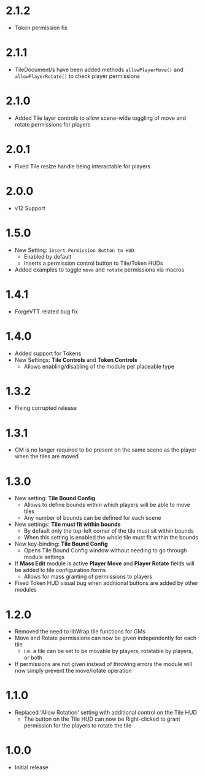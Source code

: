 # 2.1.2

- Token permission fix

# 2.1.1

- TileDocument/s have been added methods `allowPlayerMove()` and `allowPlayerRotate()` to check player permissions

# 2.1.0

- Added Tile layer controls to allow scene-wide toggling of move and rotate permissions for players

# 2.0.1

- Fixed Tile resize handle being interactable for players

# 2.0.0

- v12 Support

# 1.5.0

- New Setting: `Insert Permission Button to HUD`
  - Enabled by default
  - Inserts a permission control button to Tile/Token HUDs
- Added examples to toggle `move` and `rotate` permissions via macros

# 1.4.1

- ForgeVTT related bug fix

# 1.4.0

- Added support for Tokens
- New Settings: **Tile Controls** and **Token Controls**
  - Allows enabling/disabling of the module per placeable type

# 1.3.2

- Fixing corrupted release

# 1.3.1

- GM is no longer required to be present on the same scene as the player when the tiles are moved

# 1.3.0

- New setting: **Tile Bound Config**
  - Allows to define bounds within which players will be able to move tiles
  - Any number of bounds can be defined for each scene
- New settings: **Tile must fit within bounds**
  - By default only the top-left corner of the tile must sit within bounds
  - When this setting is enabled the whole tile must fit within the bounds
- New key-binding: **Tile Bound Config**
  - Opens Tile Bound Config window without needing to go through module settings
- If **Mass Edit** module is active **Player Move** and **Player Rotate** fields will be added to tile configuration forms
  - Allows for mass granting of permissions to players
- Fixed Token HUD visual bug when additional buttons are added by other modules

# 1.2.0

- Removed the need to libWrap tile functions for GMs
- Move and Rotate permissions can now be given independently for each tile
  - i.e. a tile can be set to be movable by players, rotatable by players, or both
- If permissions are not given instead of throwing errors the module will now simply prevent the move/rotate operation

# 1.1.0

- Replaced 'Allow Rotation' setting with additional control on the Tile HUD
  - The button on the Tile HUD can now be Right-clicked to grant permission for the players to rotate the tile

# 1.0.0

- Initial release
